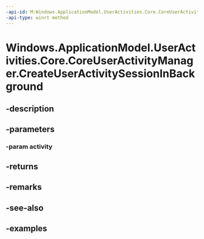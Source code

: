 ```yaml
---
-api-id: M:Windows.ApplicationModel.UserActivities.Core.CoreUserActivityManager.CreateUserActivitySessionInBackground(Windows.ApplicationModel.UserActivities.UserActivity)
-api-type: winrt method
---
```


<!-- Method syntax.
public UserActivitySession CoreUserActivityManager.CreateUserActivitySessionInBackground(UserActivity activity)
-->

# Windows.ApplicationModel.UserActivities.Core.CoreUserActivityManager.CreateUserActivitySessionInBackground

## -description

## -parameters
### -param activity

## -returns

## -remarks

## -see-also

## -examples

